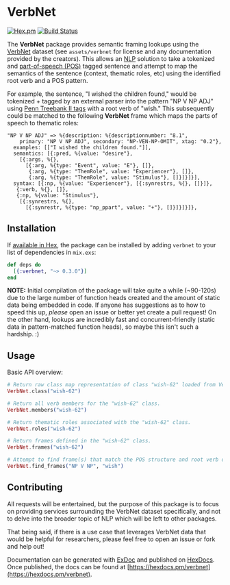 # VerbNet

[![Hex.pm](https://img.shields.io/hexpm/v/verbnet.svg)](https://hex.pm/packages/verbnet)  [![Build Status](https://travis-ci.org/arpieb/verbnet.svg?branch=master)](https://travis-ci.org/arpieb/verbnet)

The **VerbNet** package provides semantic framing lookups using the [VerbNet](https://verbs.colorado.edu/~mpalmer/projects/verbnet.html) dataset (see `assets/verbnet` for license and any documentation provided by the creators).  This allows an [NLP](https://en.wikipedia.org/wiki/Natural_language_processing) 
solution to take a tokenized and [part-of-speech (POS)](https://en.wikipedia.org/wiki/Part_of_speech) tagged sentence 
and attempt to map the semantics of the sentence (context, thematic roles, etc) using the identified root verb and a POS pattern.

For example, the sentence, "I wished the children found," would be tokenized + tagged by an external parser into the 
pattern "NP V NP ADJ" using [Penn Treebank II tags](http://www.clips.ua.ac.be/pages/mbsp-tags) with a root verb of "wish."  This subsequently could be matched to the following **VerbNet** frame which maps the parts of speech to thematic roles:

```
"NP V NP ADJ" => %{description: %{descriptionnumber: "8.1",
    primary: "NP V NP ADJ", secondary: "NP-VEN-NP-OMIT", xtag: "0.2"},
  examples: [["I wished the children found."]],
  semantics: [{:pred, %{value: "desire"},
    [{:args, %{},
      [{:arg, %{type: "Event", value: "E"}, []},
       {:arg, %{type: "ThemRole", value: "Experiencer"}, []},
       {:arg, %{type: "ThemRole", value: "Stimulus"}, []}]}]}],
  syntax: [{:np, %{value: "Experiencer"}, [{:synrestrs, %{}, []}]},
   {:verb, %{}, []},
   {:np, %{value: "Stimulus"},
    [{:synrestrs, %{},
      [{:synrestr, %{type: "np_ppart", value: "+"}, []}]}]}]},
```

## Installation

If [available in Hex](https://hex.pm/packages/verbnet), the package can be installed
by adding `verbnet` to your list of dependencies in `mix.exs`:

```elixir
def deps do
  [{:verbnet, "~> 0.3.0"}]
end
```

**NOTE:** Initial compilation of the package will take quite a while (~90-120s) due to the large number of function heads created and the amount of static data being embedded in code.  If anyone has suggestions as to how to speed this up, _please_ open an issue or better yet create a pull request!  On the other hand, lookups are incredibly fast and concurrent-friendly (static data in pattern-matched function heads), so maybe this isn't such a hardship. :)

## Usage

Basic API overview:

```elixir
# Return raw class map representation of class "wish-62" loaded from VerbNet file wish-62.xml.
VerbNet.class("wish-62")

# Return all verb members for the "wish-62" class.
VerbNet.members("wish-62")

# Return thematic roles associated with the "wish-62" class.
VerbNet.roles("wish-62")

# Return frames defined in the "wish-62" class.
VerbNet.frames("wish-62")

# Attempt to find frame(s) that match the POS structure and root verb of a phrase.
VerbNet.find_frames("NP V NP", "wish")
```

## Contributing

All requests will be entertained, but the purpose of this package is to focus on providing services surrounding the 
VerbNet dataset specifically, and not to delve into the broader topic of NLP which will be left to other packages.

That being said, if there is a use case that leverages VerbNet data that would be helpful for researchers, please feel 
free to open an issue or fork and help out!

Documentation can be generated with [ExDoc](https://github.com/elixir-lang/ex_doc)
and published on [HexDocs](https://hexdocs.pm). Once published, the docs can
be found at [https://hexdocs.pm/verbnet](https://hexdocs.pm/verbnet).

